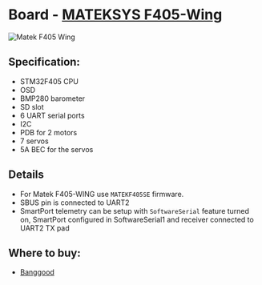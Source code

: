 # Board - [MATEKSYS F405-Wing](https://inavflight.com/shop/p/MATEKF405WING)

![Matek F405 Wing](http://www.mateksys.com/?portfolio=f405-wing)

## Specification:

* STM32F405 CPU
* OSD
* BMP280 barometer
* SD slot
* 6 UART serial ports
* I2C
* PDB for 2 motors
* 7 servos
* 5A BEC for the servos

## Details

* For Matek F405-WING use `MATEKF405SE` firmware.
* SBUS pin is connected to UART2
* SmartPort telemetry can be setup with `SoftwareSerial` feature turned on, SmartPort configured in SoftwareSerial1 and receiver connected to UART2 TX pad

## Where to buy:

* [Banggood](https://inavflight.com/shop/p/MATEKF405WING)
